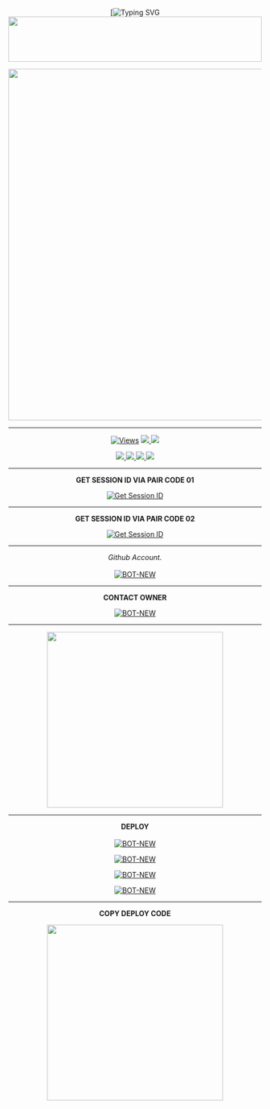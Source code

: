 <div align="center">


 [![Typing SVG](https://readme-typing-svg.demolab.com?font=Fira+Code&size=40&pause=1000&color=F1F70C&width=435&height=100&lines=%F0%9D%97%A4%F0%9D%97%A8%F0%9D%97%98%F0%9D%97%98%F0%9D%97%A1-%F0%9D%97%A0%F0%9D%97%98%F0%9D%97%A7%F0%9D%97%9B%F0%9D%97%A8-%F0%9D%97%A0%F0%9D%97%97+)
<img src="https://i.imgur.com/dBaSKWF.gif" height="90" width="100%">

<p align="center">
<a href="https://github.com/ASITHA-MD/BOT-NEW">
    <img src=https://ibb.co/FqKXZKgP"  width="700px">
</a>
<hr>
 <p align="center">

  <a href="https://github.com/ASITHA-MD/BOT-NEW">
    <img src="https://hits.seeyoufarm.com/api/count/incr/badge.svg?url=https%3A%2F%2Fgithub.com%2FASITHA-MD%2FBOT-NEW&count_bg=%2379C83D&title_bg=%23555555&icon=gitpod.svg&icon_color=%23E7E7E7&title=Views&edge_flat=false" alt="Views"/></a>
  
  </a>
  <a href="https://github.com/ASITHA-MD/BOT-NEW">
    <img src="https://img.shields.io/github/forks/ASITHA-MD/BOT-NEW?label=Fork&style=social">
    
  </a>
  <a href="https://github.com/ASITHA-MD/BOT-NEW">
    <img src="https://img.shields.io/github/stars/ASITHA-MD/BOT-NEW?style=social">
  </a>
</p>

<p align="center">
  <a href="https://github.com/ASITHA-MD/BOT-NEW">
    <img src="https://img.shields.io/github/repo-size/ASITHA-MD/BOT-NEW?color=purple&label=Repo%20Size&style=plastic">

  </a>
  <a href="https://github.com/ASITHA-MD/BOT-NEW">
    <img src="https://img.shields.io/github/license/ASITHA-MD/BOT-NEW?color=purple&label=License&style=plastic">

  </a>
  <a href="https://github.com/ASITHA-MD/BOT-NEW">
    <img src="https://img.shields.io/github/languages/top/ASITHA-MD/BOT-NEW?color=purple&label=Javascript&style=plastic">

  </a>
  <a href="https://github.com/ASITHA-MD/BOT-NEW">
    <img src="https://img.shields.io/static/v1?label=Author&message=Asitha%20Chathuranga&color=purple&style=plastic">

  </a>
  </p>
</p>

<hr>
<b>GET SESSION ID VIA PAIR CODE 01</b>

<a href='https://asitha.top' target="_blank"><img alt='Get Session ID' src='https://img.shields.io/badge/Click here to get your session id-blue?style=for-the-badge&logo=opencv&logoColor=white'/></a>

<hr>
<b>GET SESSION ID VIA PAIR CODE 02</b>

<a href='asitha.top' target="_blank"><img alt='Get Session ID' src='https://img.shields.io/badge/Click here to get your session id-blue?style=for-the-badge&logo=opencv&logoColor=white'/></a>

<hr>

  _Github Account._<br><br>
     [![BOT-NEW](https://img.shields.io/badge/HOW_TO_MAKE_GITHUB_ACCOUNT-red?style=for-the-badge&logo=youtube&logoColor=white)](https://youtu.be/NZ6oSZfoR88?si=A4ThxQppWddcYZYD)
<br>
<hr>
<b>CONTACT OWNER</b>

[![BOT-NEW](https://telegra.ph/file/99460844d012cad1b7ee4.jpg)](https://wa.me/94743381623)
<hr>

<a href="https://whatsapp.com/channel/0029Vb64PCj8aKvHofelFx2P"><img src="https://img.shields.io/badge/Join%20Our%20WhatsApp%20Channel-green"  width="350"></a>

<hr>

<b>DEPLOY</b>
</br>
</br>
 [![BOT-NEW](https://img.shields.io/badge/asitha_md_deploy_on_heroku-430098?style=for-the-badge&logo=heroku&logoColor=white&buttcode=1n2i3m4a)](https://dashboard.heroku.com/new?template=https://github.com/YAKARI-SL/ASITHA-MD)
  
[![BOT-NEW](https://img.shields.io/badge/asitha_md_deploy_on_railway-0B0D0E?style=for-the-badge&logo=railway&logoColor=white&buttcode=1n2i3m4a)](https://railway.app?referralCode=queen-elisa)
   
[![BOT-NEW](https://img.shields.io/badge/asitha_md_deploy_on_replit-F2620?style=for-the-badge&logo=replit&logoColor=white&buttcode=1n2i3m4a)](https://replit.com/)
   
[![BOT-NEW](https://img.shields.io/badge/asitha_md_deploy_on_render-000000?style=for-the-badge&logo=render&logoColor=white&buttcode=1n2i3m4a)](https://docs.render.com/free)

<hr>

<b>COPY DEPLOY CODE</b></br>

<a href="https://whatsapp.com/channel/0029Vb64PCj8aKvHofelFx2P"><img src="https://img.shields.io/badge/COPY%20DEPLOY%20CODE-red"  width="350"></a>
